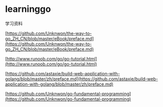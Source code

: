 # learninggo

学习资料

[https://github.com/Unknwon/the-way-to-go_ZH_CN/blob/master/eBook/preface.md](https://github.com/Unknwon/the-way-to-go_ZH_CN/blob/master/eBook/preface.md)

[http://www.runoob.com/go/go-tutorial.html](http://www.runoob.com/go/go-tutorial.html)

[https://github.com/astaxie/build-web-application-with-golang/blob/master/zh/preface.md](https://github.com/astaxie/build-web-application-with-golang/blob/master/zh/preface.md)

[https://github.com/Unknwon/go-fundamental-programming](https://github.com/Unknwon/go-fundamental-programming)


